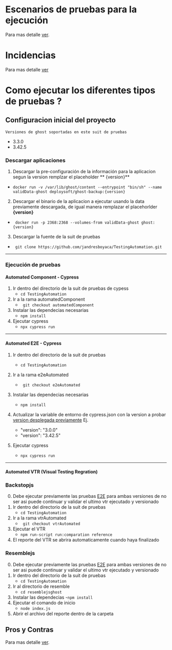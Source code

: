 # Escenarios de pruebas para la ejecución

Para mas detalle [ver](https://github.com/jandresboyaca/TestingAutomation/wiki/Escenarios).

# Incidencias

Para mas detalle [ver](https://github.com/jandresboyaca/TestingAutomation/issues)

# Como ejecutar los diferentes tipos de pruebas ?

## Configuracion inicial del proyecto

`Versiones de ghost soportadas en este suit de pruebas`

* 3.3.0
* 3.42.5

### Descargar aplicaciones

1. Descargar la pre-configuración de la información para la aplicacion segun la version remplzar el placeholder **
   {version}**
- `` docker run -v /var/lib/ghost/content --entrypoint "bin/sh" --name validData-ghost deploysoft/ghost-backup:{version} ``
2. Descargar el binario de la aplicacion a ejecutar usando la data previamente descargada, de igual manera remplazar el
   placehorlder **{version}**
- `` docker run -p 2368:2368 --volumes-from validData-ghost ghost:{version}``

3. Descargar la fuente de la suit de pruebas
- `` git clone https://github.com/jandresboyaca/TestingAutomation.git``

___

### Ejecución de pruebas

#### Automated Component - Cypress 

1. Ir dentro del directorio de la suit de pruebas de cypess
   - `` cd TestingAutomation ``
2. Ir a la rama automatedComponent
   - `` git checkout automatedComponent``
3. Instalar las dependecias necesarias
   - `` npm install ``
4. Ejecutar cypress
   - ``npx cypress run ``
 ___

#### Automated E2E  - Cypress

1. Ir dentro del directorio de la suit de pruebas 
   - `` cd TestingAutomation ``
2. Ir a la rama e2eAutomated
   - `` git checkout e2eAutomated``
3. Instalar las dependecias necesarias
   - `` npm install ``
4. Actualizar la variable de entorno de cypress.json con la version a probar [version desplegada previamente](#descargar-aplicaciones) Ej.
   - "version": "3.0.0"
   - "version": "3.42.5"
  
5. Ejecutar cypress
   - ``npx cypress run ``

___

#### Automated VTR (Visual Testing Regration)

### Backstopjs

0. Debe ejecutar previamente  las pruebas [E2E](#automated-e2e----cypress) para ambas versiones de no ser asi puede continuar y validar el ultimo vtr ejecutado y versionado
1. Ir dentro del directorio de la suit de pruebas 
   - `` cd TestingAutomation ``
2. Ir a la rama vtrAutomated
   - `` git checkout vtrAutomated``
3. Ejecutar el VTR
   - ``npm run-script run:comparation reference``
4. El reporte del VTR se abrira automaticamente cuando haya finalizado

### Resemblejs

0. Debe ejecutar previamente  las pruebas [E2E](#automated-e2e----cypress) para ambas versiones de no ser asi puede continuar y validar el ultimo vtr ejecutado y versionado
1. Ir dentro del directorio de la suit de pruebas 
   - `` cd TestingAutomation ``
2. Ir al directorio de resemble
   - ``cd resemblejsghost`` 
3. Instalar las dependecias
   -`` npm install ``
4. Ejecutar el comando de inicio
   - ``node index.js``
6. Abrir el archivo del reporte dentro de la carpeta


## Pros y Contras

Para mas detalle [ver](https://github.com/jandresboyaca/TestingAutomation/wiki/Pro-Contra).


